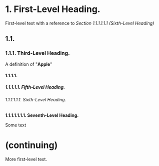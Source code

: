 # 1. First-Level Heading.

First-level text with a reference to _Section 1.1.1.1.1.1 \(Sixth-Level Heading\)_

## 1.1.

### 1.1.1. Third-Level Heading.

A definition of "**Apple**"

#### 1.1.1.1.

##### 1.1.1.1.1. Fifth-Level Heading.

###### 1.1.1.1.1.1. Sixth-Level Heading.

**1.1.1.1.1.1.1. Seventh-Level Heading.**

Some text

# (continuing)

More first-level text.
